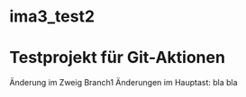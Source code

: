 # ima3_test2
# Testprojekt für Git-Aktionen
Änderung im Zweig Branch1
Änderungen im Hauptast: bla bla
